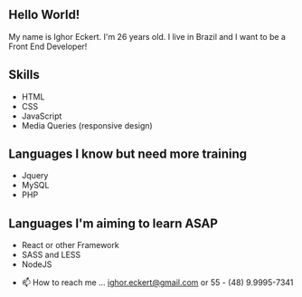 <h2>Hello World!</h2>
<p>My name is Ighor Eckert. I'm 26 years old. I live in Brazil and I want to be a Front End Developer!</p>

<h2>Skills</h2>
  <ul>
    <li>HTML</li>
    <li>CSS</li>
    <li>JavaScript</li>
    <li>Media Queries (responsive design)</li>
  </ul>

<h2>Languages I know but need more training</h2>
  <ul>
    <li>Jquery</li>
    <li>MySQL</li>
    <li>PHP</li>
  </ul>

<h2>Languages I'm aiming to learn ASAP</h2>
  <ul>
    <li>React or other Framework</li>
    <li>SASS and LESS</li>
    <li>NodeJS</li>
  </ul>  


- 📫 How to reach me ... ighor.eckert@gmail.com or 55 - (48) 9.9995-7341



